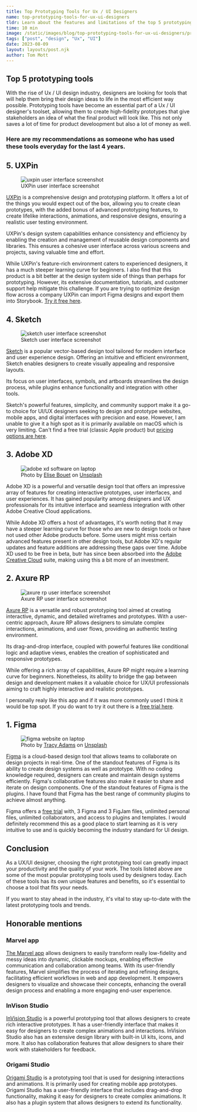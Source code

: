 ```yaml
---
title: Top Prototyping Tools for Ux / UI Designers
name: top-prototyping-tools-for-ux-ui-designers
tldr: Learn about the features and limitations of the top 5 prototyping tools for UX/UI designers to create low and high-fidelity prototypes.
time: 10 min
image: /static/images/blog/top-prototyping-tools-for-ux-ui-designers/prototyping.jpg
tags: ["post", "design", "Ux", "UI"]
date: 2023-08-09
layout: layouts/post.njk
author: Tom Mott
---
```


## Top 5 prototyping tools

With the rise of Ux / UI design industry, designers are looking for tools that will help them bring their design ideas to life in the most efficient way possible. Prototyping tools have become an essential part of a Ux / UI designer's toolset, allowing them to create high-fidelity prototypes that give stakeholders an idea of what the final product will look like. This not only saves a lot of time for product develoopment but also a lot of money as well.

### Here are my recommendations as someone who has used these tools everyday for the last 4 years.

## 5. UXPin

<figure>
	<img class="case-img" src="/static/images/blog/top-prototyping-tools-for-ux-ui-designers/uxpin.jpg" alt="uxpin user interface screenshot">
	<figcaption>UXPin user interface screenshot</figcaption>
</figure>

[UXPin](https://www.uxpin.com/) is a comprehensive design and prototyping platform. It offers a lot of the things you would expect out of the box, allowing you to create clean prototypes, with the added bonus of advanced prototyping features, to create lifelike interactions, animations, and responsive designs, ensuring a realistic user testing environment.

UXPin's design system capabilities enhance consistency and efficiency by enabling the creation and management of reusable design components and libraries. This ensures a cohesive user interface across various screens and projects, saving valuable time and effort.

While UXPin's feature-rich environment caters to experienced designers, it has a much steeper learning curve for beginners. I also find that this product is a bit better at the design system side of things than perhaps for prototyping. However, its extensive documentation, tutorials, and customer support help mitigate this challenge. If you are trying to optimize design flow across a company UXPin can import Figma designs and export them into Storybook. [Try it free here](https://www.uxpin.com/sign-up).

## 4. Sketch

<figure>
	<img class="case-img" src="/static/images/blog/top-prototyping-tools-for-ux-ui-designers/sketch.jpg" alt="sketch user interface screenshot">
	<figcaption>Sketch user interface screenshot</figcaption>
</figure>

[Sketch](https://www.sketch.com/) is a popular vector-based design tool tailored for modern interface and user experience design. Offering an intuitive and efficient environment, Sketch enables designers to create visually appealing and responsive layouts.

Its focus on user interfaces, symbols, and artboards streamlines the design process, while plugins enhance functionality and integration with other tools.

Sketch's powerful features, simplicity, and community support make it a go-to choice for UI/UX designers seeking to design and prototype websites, mobile apps, and digital interfaces with precision and ease. However, I am unable to give it a high spot as it is primarily available on macOS which is very limiting. Can't find a free trial (classic Apple product) but [pricing options are here](https://www.sketch.com/pricing/).

## 3. Adobe XD

<figure>
	<img class="case-img" src="/static/images/blog/top-prototyping-tools-for-ux-ui-designers/xd.jpg" alt="adobe xd software on laptop">
	<figcaption>Photo by <a href="https://unsplash.com/@elisebouet?utm_source=unsplash&utm_medium=referral&utm_content=creditCopyText">Elise Bouet</a> on <a href="https://unsplash.com/photos/HeuT_HhBdB8?utm_source=unsplash&utm_medium=referral&utm_content=creditCopyText">Unsplash</a>
  </figcaption>
</figure>

Adobe XD is a powerful and versatile design tool that offers an impressive array of features for creating interactive prototypes, user interfaces, and user experiences. It has gained popularity among designers and UX professionals for its intuitive interface and seamless integration with other Adobe Creative Cloud applications.

While Adobe XD offers a host of advantages, it's worth noting that it may have a steeper learning curve for those who are new to design tools or have not used other Adobe products before. Some users might miss certain advanced features present in other design tools, but Adobe XD's regular updates and feature additions are addressing these gaps over time. Adobe XD used to be free in beta, butr has since been absorbed into the [Adobe Creative Cloud](https://www.adobe.com/uk/creativecloud.html) suite, making using this a bit more of an investment.

## 2. Axure RP

<figure>
	<img class="case-img" src="/static/images/blog/top-prototyping-tools-for-ux-ui-designers/rp.jpg" alt="axure rp user interface screenshot">
	<figcaption>Axure RP user interface screenshot</figcaption>
</figure>

[Axure RP](https://www.axure.com/) is a versatile and robust prototyping tool aimed at creating interactive, dynamic, and detailed wireframes and prototypes. With a user-centric approach, Axure RP allows designers to simulate complex interactions, animations, and user flows, providing an authentic testing environment.

Its drag-and-drop interface, coupled with powerful features like conditional logic and adaptive views, enables the creation of sophisticated and responsive prototypes.

While offering a rich array of capabilities, Axure RP might require a learning curve for beginners. Nonetheless, its ability to bridge the gap between design and development makes it a valuable choice for UX/UI professionals aiming to craft highly interactive and realistic prototypes.

I personally realy like this app and if it was more commonly used I think it would be top spot. If you do want to try it out there is a [free trial here](https://www.axure.com/download).

## 1. Figma

<figure>
	<img class="case-img" src="/static/images/blog/top-prototyping-tools-for-ux-ui-designers/figma.jpg" alt="figma website on laptop">
	<figcaption>Photo by <a href="https://unsplash.com/@tracycodes?utm_source=unsplash&utm_medium=referral&utm_content=creditCopyText">Tracy Adams</a> on <a href="https://unsplash.com/photos/rA5MU4pXnWE?utm_source=unsplash&utm_medium=referral&utm_content=creditCopyText">Unsplash</a>
  </figcaption>
</figure>

[Figma](https://www.figma.com/) is a cloud-based design tool that allows teams to collaborate on design projects in real-time. One of the standout features of Figma is its ability to create design systems as well as prototype. With no coding knowledge required, designers can create and maintain design systems efficiently. Figma's collaborative features also make it easier to share and iterate on design components. One of the standout features of Figma is the plugins. I have found that Figma has the best range of community plugins to achieve almost anything.

Figma offers a [free trial](https://www.figma.com/pricing/) with, 3 Figma and 3 FigJam files, unlimited personal files, unlimited collaborators, and access to plugins and templates. I would definitely recommend this as a good place to start learning as it is very intuitive to use and is quickly becoming the industry standard for UI design.

## Conclusion

As a UX/UI designer, choosing the right prototyping tool can greatly impact your productivity and the quality of your work. The tools listed above are some of the most popular prototyping tools used by designers today. Each of these tools has its own unique features and benefits, so it's essential to choose a tool that fits your needs.

If you want to stay ahead in the industry, it's vital to stay up-to-date with the latest prototyping tools and trends.

## Honorable mentions

### Marvel app

[The Marvel app](https://marvelapp.com/) allows designers to easily transform really low-fidelity and messy ideas into dynamic, clickable mockups, enabling effective communication and collaboration among teams. With its user-friendly features, Marvel simplifies the process of iterating and refining designs, facilitating efficient workflows in web and app development. It empowers designers to visualize and showcase their concepts, enhancing the overall design process and enabling a more engaging end-user experience.

### InVison Studio

[InVision Studio](https://www.invisionapp.com/) is a powerful prototyping tool that allows designers to create rich interactive prototypes. It has a user-friendly interface that makes it easy for designers to create complex animations and interactions. InVision Studio also has an extensive design library with built-in UI kits, icons, and more. It also has collaboration features that allow designers to share their work with stakeholders for feedback.

### Origami Studio

[Origami Studio](https://origami.design/) is a prototyping tool that is used for designing interactions and animations. It is primarily used for creating mobile app prototypes. Origami Studio has a user-friendly interface that includes drag-and-drop functionality, making it easy for designers to create complex animations. It also has a plugin system that allows designers to extend its functionality.
